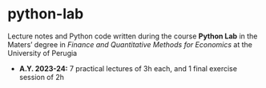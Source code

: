 # python-lab
Lecture notes and Python code written during the course **Python Lab** in the Maters’ degree in *Finance and Quantitative Methods for Economics* at the University of Perugia

* **A.Y. 2023-24:** 7 practical lectures of 3h each, and 1 final exercise session of 2h

